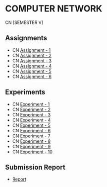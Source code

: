 # COMPUTER NETWORK
 CN [SEMESTER V]

## Assignments

  - CN [Assignment - 1](https://github.com/Amey-Thakur/COMPUTER-NETWORK/blob/main/Assignments/Amey_B-50_CN_Assignment-1.pdf)
  - CN [Assignment - 2](https://github.com/Amey-Thakur/COMPUTER-NETWORK/blob/main/Assignments/Amey_B-50_CN_Assignment-2.pdf)
  - CN [Assignment - 3](https://github.com/Amey-Thakur/COMPUTER-NETWORK/blob/main/Assignments/Amey_B-50_CN_Assignment-3.pdf)
  - CN [Assignment - 4](https://github.com/Amey-Thakur/COMPUTER-NETWORK/blob/main/Assignments/Amey_B-50_CN_Assignment-4.pdf)
  - CN [Assignment - 5](https://github.com/Amey-Thakur/COMPUTER-NETWORK/blob/main/Assignments/Amey_B-50_CN_Assignment-5.pdf)
  - CN [Assignment - 6](https://github.com/Amey-Thakur/COMPUTER-NETWORK/blob/main/Assignments/Amey_B-50_CN_Assignment-6.pdf)

## Experiments

  - CN [Experiment - 1](https://github.com/Amey-Thakur/COMPUTER-NETWORK/blob/main/Experiments/Amey_B-50_CN_Experiment-1.pdf)
  - CN [Experiment - 2](https://github.com/Amey-Thakur/COMPUTER-NETWORK/blob/main/Experiments/Amey_B-50_CN_Experiment-2.pdf)
  - CN [Experiment - 3](https://github.com/Amey-Thakur/COMPUTER-NETWORK/blob/main/Experiments/Amey_B-50_CN_Experiment-3.pdf)
  - CN [Experiment - 4](https://github.com/Amey-Thakur/COMPUTER-NETWORK/blob/main/Experiments/Amey_B-50_CN_Experiment-4.pdf)
  - CN [Experiment - 5](https://github.com/Amey-Thakur/COMPUTER-NETWORK/blob/main/Experiments/Amey_B-50_CN_Experiment-5.pdf)
  - CN [Experiment - 6](https://github.com/Amey-Thakur/COMPUTER-NETWORK/blob/main/Experiments/Amey_B-50_CN_Experiment-6.pdf)
  - CN [Experiment - 7](https://github.com/Amey-Thakur/COMPUTER-NETWORK/blob/main/Experiments/Amey_B-50_CN_Experiment-7.pdf)
  - CN [Experiment - 8](https://github.com/Amey-Thakur/COMPUTER-NETWORK/blob/main/Experiments/Amey_B-50_CN_Experiment-8.pdf)
  - CN [Experiment - 9](https://github.com/Amey-Thakur/COMPUTER-NETWORK/blob/main/Experiments/Amey_B-50_CN_Experiment-9.pdf)
  - CN [Experiment - 10](https://github.com/Amey-Thakur/COMPUTER-NETWORK/blob/main/Experiments/Amey_B-50_CN_Experiment-10.pdf)

## Submission Report 

  - [Report](https://github.com/Amey-Thakur/COMPUTER-NETWORK/blob/main/Submission%20Report/Amey_B-50_CN_Submission_Report.pdf)
